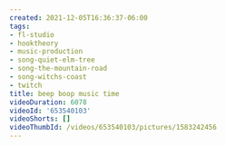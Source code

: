 ```yaml
---
created: 2021-12-05T16:36:37-06:00
tags:
- fl-studio
- hooktheory
- music-production
- song-quiet-elm-tree
- song-the-mountain-road
- song-witchs-coast
- twitch
title: beep boop music time
videoDuration: 6078
videoId: '653540103'
videoShorts: []
videoThumbId: /videos/653540103/pictures/1583242456
---
```

